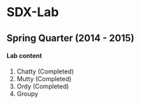 # SDX-Lab

## Spring Quarter (2014 - 2015)

#### Lab content
1.  Chatty (Completed)
2.  Mutty (Completed)
3.  Ordy (Completed)
4.  Groupy 
